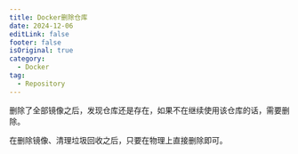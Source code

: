 ```yaml
---
title: Docker删除仓库
date: 2024-12-06
editLink: false
footer: false
isOriginal: true
category:
  - Docker
tag:
  - Repository
---
```


删除了全部镜像之后，发现仓库还是存在，如果不在继续使用该仓库的话，需要删除。

在删除镜像、清理垃圾回收之后，只要在物理上直接删除即可。
